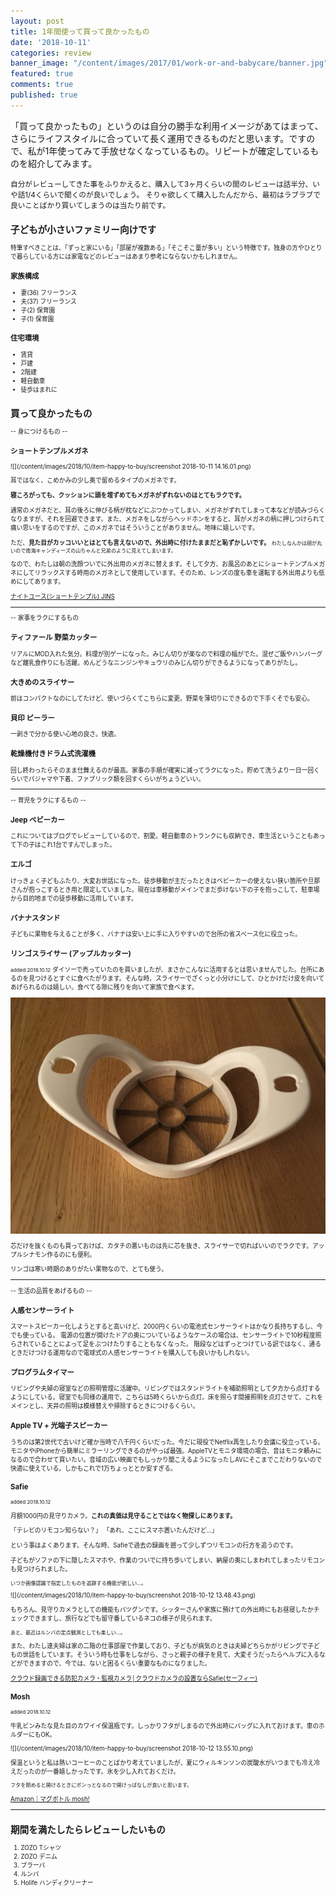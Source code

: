 ```yaml
---
layout: post
title: 1年間使って買って良かったもの
date: '2018-10-11'
categories: review
banner_image: "/content/images/2017/01/work-or-and-babycare/banner.jpg"
featured: true
comments: true
published: true
---
```


「買って良かったもの」というのは自分の勝手な利用イメージがあてはまって、さらにライフスタイルに合っていて長く運用できるものだと思います。ですので、私が1年使ってみて手放せなくなっているもの。リピートが確定しているものを紹介してみます。

<!--more-->

<small>自分がレビューしてきた事をふりかえると、購入して3ヶ月くらいの間のレビューは話半分、いや話1/4くらいで聞くのが良いでしょう。
そりゃ欲しくて購入したんだから、最初はラブラブで良いことばかり買いてしまうのは当たり前です。<small>

## 子どもが小さいファミリー向けです
特筆すべきことは、「ずっと家にいる」「部屋が複数ある」「そこそこ量が多い」という特徴です。独身の方やひとりで暮らしている方には家電などのレビューはあまり参考にならないかもしれません。

### 家族構成
* 妻(36) フリーランス
* 夫(37) フリーランス
* 子(2) 保育園
* 子(1) 保育園

### 住宅環境
* 賃貸
* 戸建
* 2階建
* 軽自動車
* 徒歩はまれに

## 買って良かったもの

-- 身につけるもの --

### ショートテンプルメガネ
![](/content/images/2018/10/item-happy-to-buy/screenshot 2018-10-11 14.16.01.png)

耳ではなく、こめかみの少し奥で留めるタイプのメガネです。

**寝ころがっても、クッションに頭を埋ずめてもメガネがずれないのはとてもラクです。**

通常のメガネだと、耳の後ろに伸びる柄が枕などにぶつかってしまい、メガネがずれてしまって本などが読みづらくなりますが、それを回避できます。また、メガネをしながらヘッドホンをすると、耳がメガネの柄に押しつけられて痛い思いをするのですが、このメガネではそういうことがありません。地味に嬉しいです。

ただ、**見た目がカッコいいとはとても言えないので、外出時に付けたままだと恥ずかしいです。**
<small>わたしなんかは顔が丸いので南海キャンディーズの山ちゃんと兄弟のように見えてしまいます。</small>

なので、わたしは朝の洗顔ついでに外出用のメガネに替えます。そして夕方、お風呂のあとにショートテンプルメガネにしてリラックスする時用のメガネとして使用しています。そのため、レンズの度も車を運転する外出用よりも低めにしてあります。

[ナイトユース(ショートテンプル) JINS](https://www.jins.com/jp/item/FPC-15A-007.html)

---

-- 家事をラクにするもの
### ティファール 野菜カッター
リアルにMOD入れた気分。料理が別ゲーになった。みじん切りが楽なので料理の幅がでた。混ぜご飯やハンバーグなど離乳食作りにも活躍。めんどうなニンジンやキュウリのみじん切りができるようになってありがたし。

### 大きめのスライサー
前はコンパクトなのにしてたけど、使いづらくてこちらに変更。野菜を薄切りにできるので下手くそでも安心。

### 貝印 ピーラー
一剥きで分かる使い心地の良さ。快適。

### 乾燥機付きドラム式洗濯機
回し終わったらそのまま仕舞えるのが最高。家事の手順が確実に減ってラクになった。貯めて洗うより一日一回くらいでパジャマや下着、ファブリック類を回すくらいがちょうどいい。

---

-- 育児をラクにするもの --

### Jeep ベビーカー
これについてはブログでレビューしているので、割愛。軽自動車のトランクにも収納でき、車生活ということもあって下の子はこれ1台ですんでしまった。

### エルゴ
けっきょく子どもふたり、大変お世話になった。徒歩移動が主だったときはベビーカーの使えない狭い箇所や旦那さんが抱っこするとき用と限定していました。現在は車移動がメインでまだ歩けない下の子を抱っこして、駐車場から目的地までの徒歩移動に活用しています。

### バナナスタンド
子どもに果物を与えることが多く、バナナは安い上に手に入りやすいので台所の省スペース化に役立った。

### リンゴスライサー (アップルカッター)
<small>added <date>2018.10.12</date></small>
ダイソーで売っていたのを買いましたが、まさかこんなに活用するとは思いませんでした。台所にあるのを見つけるとすぐに食べたがります。そんな時、スライサーでざくっと小分けにして、ひとかけだけ皮を向いてあげられるのは嬉しい。食べてる隙に残りを向いて家族で食べます。

![](/content/images/2018/10/item-happy-to-buy/IMG_5660.JPG)

芯だけを抜くものも買っておけば、カタチの悪いものは先に芯を抜き、スライサーで切ればいいのでラクです。アップルシナモン作るのにも便利。

リンゴは寒い時期のありがたい果物なので、とても使う。

---

-- 生活の品質をあげるもの --

### 人感センサーライト
スマートスピーカー化しようとすると高いけど、2000円くらいの電池式センサーライトはかなり長持ちするし、今でも使っている。
電源の位置が開けたドアの奥についているようなケースの場合は、センサーライトで10秒程度照らされていることによって足をぶつけたりすることもなくなった。 階段などはずっとつけている訳ではなく、通るときだけつける運用なので電球式の人感センサーライトを購入しても良いかもしれない。

### プログラムタイマー
リビングや夫婦の寝室などの照明管理に活躍中。リビングではスタンドライトを補助照明として夕方から点灯するようにしている。寝室でも同様の運用で、こちらは5時くらいから点灯。床を照らす間接照明を点灯させて、これをメインとし、天井の照明は模様替えや掃除するときにつけるくらい。

### Apple TV + 光端子スピーカー
うちのは第2世代で古いけど確か当時で八千円くらいだった。今だに現役でNetflix再生したり会議に役立っている。モニタやiPhoneから簡単にミラーリングできるのがやっぱ最強。AppleTVとモニタ環境の場合、音はモニタ頼みになるので合わせて買いたい。音域の広い映画でもしっかり聞こえるようになったしAVにそこまでこだわりないので快適に使えている。しかもこれで1万ちょっととか安すぎる。

### Safie
<small>added <date>2018.10.12</date></small>

月額1000円の見守りカメラ。<strong>これの真価は見守ることではなく物探しにあります。</strong>

「テレビのリモコン知らない？」
「あれ、ここにスマホ置いたんだけど…」

という事はよくあります。そんな時、Safieで過去の録画を遡って少しずつリモコンの行方を追うのです。

子どもがソファの下に隠したスマホや、作業のついでに持ち歩いてしまい、納屋の奥にしまわれてしまったリモコンも見つけられました。

<small>いつか画像認識で指定したものを追跡する機能が欲しい…。</small>

![](/content/images/2018/10/item-happy-to-buy/screenshot 2018-10-12 13.48.43.png)

もちろん、見守りカメラとしての機能もバツグンです。シッターさんや家族に預けての外出時にもお昼寝したかチェックできますし、旅行などでも留守番しているネコの様子が見られます。

<small>あと、最近はルンバの定点観測としても楽しい…。</small>

また、わたし達夫婦は家の二階の仕事部屋で作業しており、子どもが病気のときは夫婦どちらかがリビングで子どもの世話をしています。そういう時も仕事をしながら、さっと親子の様子を見て、大変そうだったらヘルプに入るなどができますので、今では、ないと困るくらい重要なものになりました。

[クラウド録画できる防犯カメラ・監視カメラ│クラウドカメラの設置ならSafie(セーフィー)](https://safie.link/)

### Mosh
<small>added <date>2018.10.12</date></small>

牛乳ビンみたな見た目のカワイイ保温瓶です。しっかりフタがしまるので外出時にバッグに入れておけます。車のホルダーにもOK。

![](/content/images/2018/10/item-happy-to-buy/screenshot 2018-10-12 13.55.10.png)

保温というと私は熱いコーヒーのことばかり考えていましたが、夏にウィルキンソンの炭酸水がいつまでも冷え冷えだったのが一番嬉しかったです。氷を少し入れておくだけ。

<small>フタを閉めると開けるときにポンっとなるので開けっぱなしが良いと思います。</small>

[Amazon｜マグボトル mosh!](https://amzn.to/2RGGTeB)

---

## 期間を満たしたらレビューしたいもの
1. ZOZO Tシャツ
1. ZOZO デニム
1. ブラーバ
1. ルンバ
1. Holife ハンディクリーナー
